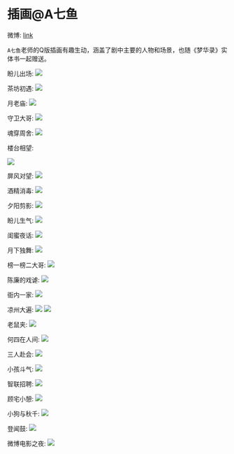 # 插画@A七鱼

微博: [link](https://weibo.com/n/A%E4%B8%83%E9%B1%BC?tabtype=home)

`A七鱼`老师的Q版插画有趣生动，涵盖了剧中主要的人物和场景，也随《梦华录》实体书一起赠送。

盼儿出场:
![](/image/erchuang/piant/a7y/3.jpg)

茶坊初遇:
![](/image/erchuang/piant/a7y/15.jpg)


月老庙:
![](/image/erchuang/piant/a7y/11.jpg)

守卫大哥:
![](/image/erchuang/piant/a7y/17.jpg)


魂穿周舍:
![](/image/erchuang/piant/a7y/16.jpg)

楼台相望:

![](/image/erchuang/piant/a7y/7.jpg)

屏风对望:
![](/image/erchuang/piant/a7y/25.jpg)


酒精消毒:
![](/image/erchuang/piant/a7y/9.jpg)

夕阳剪影:
![](/image/erchuang/piant/a7y/13.jpg)

盼儿生气:
![](/image/erchuang/piant/a7y/27.jpg)



闺蜜夜话:
![](/image/erchuang/piant/a7y/14.jpg)


月下独舞:
![](/image/erchuang/piant/a7y/8.jpg)

榜一榜二大哥:
![](/image/erchuang/piant/a7y/21.jpg)


陈廉的戏谑:
![](/image/erchuang/piant/a7y/10.jpg)

衙内一家:
![](/image/erchuang/piant/a7y/19.jpg)



凉州大遍:
![](/image/erchuang/piant/a7y/4.jpg)
![](/image/erchuang/piant/a7y/1.jpg)

老鼠夹:
![](/image/erchuang/piant/a7y/22.jpg)


何四在人间:
![](/image/erchuang/piant/a7y/24.jpg)


三人赴会:
![](/image/erchuang/piant/a7y/12.jpg)

小孩斗气:
![](/image/erchuang/piant/a7y/26.jpg)


智联招聘:
![](/image/erchuang/piant/a7y/23.jpg)


顾宅小憩:
![](/image/erchuang/piant/a7y/18.jpg)

小狗与秋千:
![](/image/erchuang/piant/a7y/5.jpg)

登闻鼓:
![](/image/erchuang/piant/a7y/20.jpg)

微博电影之夜:
![](/image/erchuang/piant/a7y/2.jpg)


